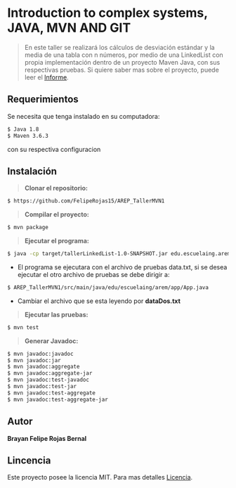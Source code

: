 # Introduction to complex systems, JAVA, MVN AND GIT
> En este taller se realizará los cálculos de desviación estándar y la media de una tabla con n números, por medio de una
> LinkedList con propia implementación dentro de un proyecto Maven Java, con sus respectivas pruebas.
> Si quiere saber mas sobre el proyecto, puede leer el [Informe](https://github.com/FelipeRojas15/AREP_TallerMVN1/blob/master/Informe_Taller.pdf).

## Requerimientos 
Se necesita que tenga instalado en su computadora:
```sh
$ Java 1.8
$ Maven 3.6.3
```
con su respectiva configuracion
## Instalación
> **Clonar el repositorio:** 
```sh
$ https://github.com/FelipeRojas15/AREP_TallerMVN1
```
> **Compilar el proyecto:**
```sh
$ mvn package
```
> **Ejecutar el programa:** 
```sh
$ java -cp target/tallerLinkedList-1.0-SNAPSHOT.jar edu.escuelaing.arem.app.App
```
- El programa se ejecutara con el archivo de pruebas data.txt, si se desea ejecutar el otro archivo de pruebas se debe dirigir a:

```sh
$ AREP_TallerMVN1/src/main/java/edu/escuelaing/arem/app/App.java
``` 
- Cambiar el archivo que se esta leyendo por **dataDos.txt** 

> **Ejecutar las pruebas:** 
```sh
$ mvn test
```
> **Generar Javadoc:**
```sh
$ mvn javadoc:javadoc
$ mvn javadoc:jar
$ mvn javadoc:aggregate
$ mvn javadoc:aggregate-jar
$ mvn javadoc:test-javadoc
$ mvn javadoc:test-jar
$ mvn javadoc:test-aggregate
$ mvn javadoc:test-aggregate-jar
```
## Autor
**Brayan Felipe Rojas Bernal**
## Lincencia
Este proyecto posee la licencia MIT. Para mas detalles [Licencia](https://github.com/FelipeRojas15/AREP_TallerMVN1/blob/master/LICENSE.txt).


